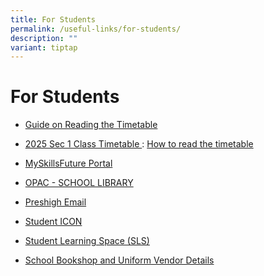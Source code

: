 ```yaml
---
title: For Students
permalink: /useful-links/for-students/
description: ""
variant: tiptap
---
```

<h1><strong>For Students</strong></h1>
<ul>
<li>
<p><a href="https://drive.google.com/file/d/1V79xsmGMLaIifboZobTRI4J_WnrPwoNV/view?usp=drive_link" rel="noopener noreferrer nofollow" target="_blank">Guide on Reading the Timetable</a>
</p>
</li>
<li>
<p><a href="https://drive.google.com/file/d/18RHOKK7OuhnK2d5cdAuVSTSV-VUwlJJ2/view?usp=drive_link" rel="noopener noreferrer nofollow" target="_blank">2025 Sec 1 Class Timetable </a>:
<a href="https://drive.google.com/file/d/1eOj2b8j6Je3zEFPQdzc5iqigrDZ54b8y/view?usp=drive_link" rel="noopener noreferrer nofollow" target="_blank">How to read the timetable</a>
</p>
</li>
<li>
<p><a href="https://www.myskillsfuture.gov.sg/content/student/en/secondary.html" rel="noopener noreferrer nofollow" target="_blank">MySkillsFuture Portal</a>
</p>
</li>
<li>
<p><a href="https://schoolibrary.moe.edu.sg/presbyterianhigh/" rel="noopener noreferrer nofollow" target="_blank">OPAC - SCHOOL LIBRARY</a>
</p>
</li>
<li>
<p><a href="http://mail.google.com/" rel="noopener noreferrer nofollow" target="_blank">Preshigh Email</a>
</p>
</li>
<li>
<p><a href="https://workspace.google.com/dashboard" rel="noopener noreferrer nofollow" target="_blank">Student  ICON</a>
</p>
</li>
<li>
<p><a href="https://vle.learning.moe.edu.sg/login" rel="noopener noreferrer nofollow" target="_blank">Student Learning Space (SLS)</a>
</p>
</li>
<li>
<p><a href="https://drive.google.com/file/d/1N8NlQVf_AVWHJ7uhyGXFiizB3oVEfKIB/view?usp=drive_link" rel="noopener noreferrer nofollow" target="_blank">School Bookshop and Uniform Vendor Details</a>
</p>
</li>
</ul>
<p></p>